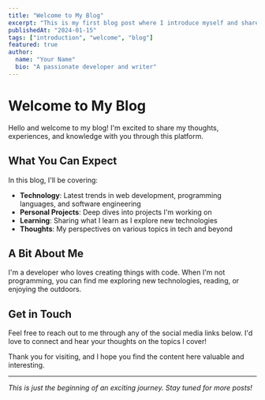 ```yaml
---
title: "Welcome to My Blog"
excerpt: "This is my first blog post where I introduce myself and share what you can expect from this blog."
publishedAt: "2024-01-15"
tags: ["introduction", "welcome", "blog"]
featured: true
author:
  name: "Your Name"
  bio: "A passionate developer and writer"
---
```


# Welcome to My Blog

Hello and welcome to my blog! I'm excited to share my thoughts, experiences, and knowledge with you through this platform.

## What You Can Expect

In this blog, I'll be covering:

- **Technology**: Latest trends in web development, programming languages, and software engineering
- **Personal Projects**: Deep dives into projects I'm working on
- **Learning**: Sharing what I learn as I explore new technologies
- **Thoughts**: My perspectives on various topics in tech and beyond

## A Bit About Me

I'm a developer who loves creating things with code. When I'm not programming, you can find me exploring new technologies, reading, or enjoying the outdoors.

## Get in Touch

Feel free to reach out to me through any of the social media links below. I'd love to connect and hear your thoughts on the topics I cover!

Thank you for visiting, and I hope you find the content here valuable and interesting.

---

_This is just the beginning of an exciting journey. Stay tuned for more posts!_
